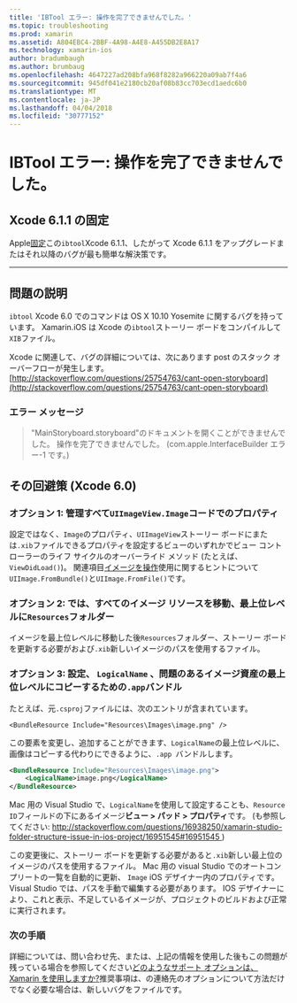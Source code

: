 ```yaml
---
title: 'IBTool エラー: 操作を完了できませんでした。'
ms.topic: troubleshooting
ms.prod: xamarin
ms.assetid: A804EBC4-2BBF-4A98-A4E8-A455DB2E8A17
ms.technology: xamarin-ios
author: bradumbaugh
ms.author: brumbaug
ms.openlocfilehash: 4647227ad208bfa968f8282a966220a09ab7f4a6
ms.sourcegitcommit: 945df041e2180cb20af08b83cc703ecd1aedc6b0
ms.translationtype: MT
ms.contentlocale: ja-JP
ms.lasthandoff: 04/04/2018
ms.locfileid: "30777152"
---
```

# <a name="ibtool-error-the-operation-couldnt-be-completed"></a>IBTool エラー: 操作を完了できませんでした。

## <a name="fixed-in-xcode-611"></a>Xcode 6.1.1 の固定

Apple[固定](https://developer.apple.com/library/content/documentation/Xcode/Conceptual/RN-Xcode-Archive/Chapters/xc6_release_notes.html#//apple_ref/doc/uid/TP40016994-CH4-SW1)この`ibtool`Xcode 6.1.1、したがって Xcode 6.1.1 をアップグレードまたはそれ以降のバグが最も簡単な解決策です。

* * *

## <a name="description-of-the-problem"></a>問題の説明

`ibtool` Xcode 6.0 でのコマンドは OS X 10.10 Yosemite に関するバグを持っています。 Xamarin.iOS は Xcode の`ibtool`ストーリー ボードをコンパイルして`XIB`ファイル。

Xcode に関連して、バグの詳細については、次にあります post のスタック オーバーフローが発生します。 [http://stackoverflow.com/questions/25754763/cant-open-storyboard](http://stackoverflow.com/questions/25754763/cant-open-storyboard)

### <a name="error-message"></a>エラー メッセージ

> "MainStoryboard.storyboard"のドキュメントを開くことができませんでした。 操作を完了できませんでした。 (com.apple.InterfaceBuilder エラー-1 です。)

## <a name="workarounds-for-xcode-60"></a>その回避策 (Xcode 6.0)

### <a name="option-1-manage-all-uiimageviewimage-properties-in-code"></a>オプション 1: 管理すべて`UIImageView.Image`コードでのプロパティ

設定ではなく、`Image`のプロパティ、`UIImageView`ストーリー ボードにまたは`.xib`ファイルできるプロパティを設定するビューのいずれかでビュー コント ローラーのライフ サイクルのオーバーライド メソッド (たとえば、 `ViewDidLoad()`)。 関連項目[イメージを操作](~/ios/app-fundamentals/images-icons/index.md)使用に関するヒントについて`UIImage.FromBundle()`と`UIImage.FromFile()`です。

### <a name="option-2-move-all-of-the-image-resources-to-the-top-level-resources-folder"></a>オプション 2: では、すべてのイメージ リソースを移動、最上位レベルに`Resources`フォルダー

イメージを最上位レベルに移動した後`Resources`フォルダー、ストーリー ボードを更新する必要がおよび`.xib`新しいイメージのパスを使用するファイル。

### <a name="option-3-set-the-logicalname-for-any-problematic-image-assets-so-they-are-copied-to-the-top-level-of-theapp-bundle"></a>オプション 3: 設定、 `LogicalName` 、問題のあるイメージ資産の最上位レベルにコピーするための`.app`バンドル

たとえば、元`.csproj`ファイルには、次のエントリが含まれています。

`<BundleResource Include="Resources\Images\image.png" />`

この要素を変更し、追加することができます、`LogicalName`の最上位レベルに、画像はコピーする代わりにできるように、`.app `バンドルします。

```xml
<BundleResource Include="Resources\Images\image.png">
    <LogicalName>image.png</LogicalName>
</BundleResource>
```

Mac 用の Visual Studio で、`LogicalName`を使用して設定することも、`Resource ID`フィールドの下にあるイメージ**ビュー > パッド > プロパティ**です。 (も参照してください: [ http://stackoverflow.com/questions/16938250/xamarin-studio-folder-structure-issue-in-ios-project/16951545#16951545 ](http://stackoverflow.com/questions/16938250/xamarin-studio-folder-structure-issue-in-ios-project/16951545#16951545))

この変更後に、ストーリー ボードを更新する必要があると`.xib`新しい最上位のイメージのパスを使用するファイル。 Mac 用の visual Studio でのオートコンプリートの一覧を自動的に更新、 `Image` iOS デザイナー内のプロパティです。 Visual Studio では、パスを手動で編集する必要があります。 IOS デザイナーにより、これと表示、不足しているイメージが、プロジェクトのビルドおよび正常に実行されます。

### <a name="next-steps"></a>次の手順

詳細については、問い合わせ先、または、上記の情報を使用した後もこの問題が残っている場合を参照してください[どのようなサポート オプションは、Xamarin を使用しますか?](~/cross-platform/troubleshooting/support-options.md)推奨事項は、の連絡先のオプションについて方法だけでなく必要な場合は、新しいバグをファイルです。 

